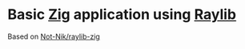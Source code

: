 # Basic [Zig](https://ziglang.org/) application using [Raylib](http://www.raylib.com/)

Based on [Not-Nik/raylib-zig](https://github.com/Not-Nik/raylib-zig)
